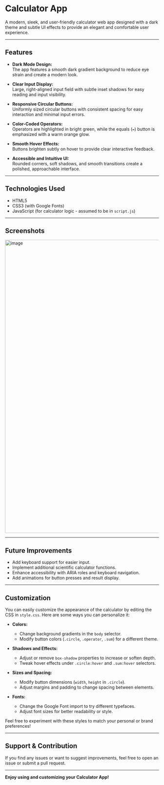 # Calculator App

A modern, sleek, and user-friendly calculator web app designed with a dark theme and subtle UI effects to provide an elegant and comfortable user experience.

--- 

## Features

- **Dark Mode Design:**  
  The app features a smooth dark gradient background to reduce eye strain and create a modern look.

- **Clear Input Display:**  
  Large, right-aligned input field with subtle inset shadows for easy reading and input visibility.

- **Responsive Circular Buttons:**  
  Uniformly sized circular buttons with consistent spacing for easy interaction and minimal input errors.

- **Color-Coded Operators:**  
  Operators are highlighted in bright green, while the equals (`=`) button is emphasized with a warm orange glow.

- **Smooth Hover Effects:**  
  Buttons brighten subtly on hover to provide clear interactive feedback.

- **Accessible and Intuitive UI:**  
  Rounded corners, soft shadows, and smooth transitions create a polished, approachable interface.

---

## Technologies Used

- HTML5  
- CSS3 (with Google Fonts)  
- JavaScript (for calculator logic - assumed to be in `script.js`)

---

## Screenshots

<img width="959" alt="image" src="https://github.com/user-attachments/assets/8b0bbde6-fbfa-49bd-b36c-8409d8f9b190" />

---

## Future Improvements

- Add keyboard support for easier input.  
- Implement additional scientific calculator functions.  
- Enhance accessibility with ARIA roles and keyboard navigation.  
- Add animations for button presses and result display.

---

## Customization

You can easily customize the appearance of the calculator by editing the CSS in `style.css`. Here are some ways you can personalize it:

- **Colors:**  
  - Change background gradients in the `body` selector.  
  - Modify button colors (`.circle`, `.operator`, `.sum`) for a different theme.  

- **Shadows and Effects:**  
  - Adjust or remove `box-shadow` properties to increase or soften depth.  
  - Tweak hover effects under `.circle:hover` and `.sum:hover` selectors.

- **Sizes and Spacing:**  
  - Modify button dimensions (`width`, `height` in `.circle`).  
  - Adjust margins and padding to change spacing between elements.

- **Fonts:**  
  - Change the Google Font import to try different typefaces.  
  - Adjust font sizes for better readability or style.

Feel free to experiment with these styles to match your personal or brand preferences!

--- 

## Support & Contribution

If you find any issues or want to suggest improvements, feel free to open an issue or submit a pull request.

---

**Enjoy using and customizing your Calculator App!**

